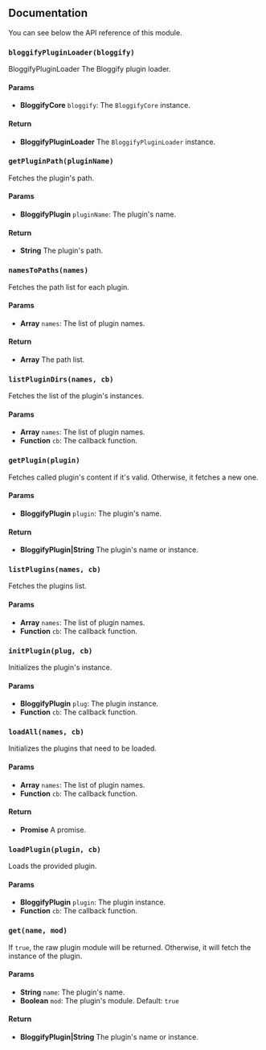 ## Documentation

You can see below the API reference of this module.

### `bloggifyPluginLoader(bloggify)`
BloggifyPluginLoader
The Bloggify plugin loader.

#### Params
- **BloggifyCore** `bloggify`: The `BloggifyCore` instance.

#### Return
- **BloggifyPluginLoader** The `BloggifyPluginLoader` instance.

### `getPluginPath(pluginName)`
Fetches the plugin's path.

#### Params
- **BloggifyPlugin** `pluginName`: The plugin's name.

#### Return
- **String** The plugin's path.

### `namesToPaths(names)`
Fetches the path list for each plugin.

#### Params
- **Array** `names`: The list of plugin names.

#### Return
- **Array** The path list.

### `listPluginDirs(names, cb)`
Fetches the list of the plugin's instances.

#### Params
- **Array** `names`: The list of plugin names.
- **Function** `cb`: The callback function.

### `getPlugin(plugin)`
Fetches called plugin's content if it's valid. Otherwise, it fetches a new one.

#### Params
- **BloggifyPlugin** `plugin`: The plugin's name.

#### Return
- **BloggifyPlugin|String** The plugin's name or instance.

### `listPlugins(names, cb)`
Fetches the plugins list.

#### Params
- **Array** `names`: The list of plugin names.
- **Function** `cb`: The callback function.

### `initPlugin(plug, cb)`
Initializes the plugin's instance.

#### Params
- **BloggifyPlugin** `plug`: The plugin instance.
- **Function** `cb`: The callback function.

### `loadAll(names, cb)`
Initializes the plugins that need to be loaded.

#### Params
- **Array** `names`: The list of plugin names.
- **Function** `cb`: The callback function.

#### Return
- **Promise** A promise.

### `loadPlugin(plugin, cb)`
Loads the provided plugin.

#### Params
- **BloggifyPlugin** `plugin`: The plugin instance.
- **Function** `cb`: The callback function.

### `get(name, mod)`
If `true`, the raw plugin module will be returned. Otherwise, it will fetch the instance of the plugin.

#### Params
- **String** `name`: The plugin's name.
- **Boolean** `mod`: The plugin's module. Default: `true`

#### Return
- **BloggifyPlugin|String** The plugin's name or instance.

